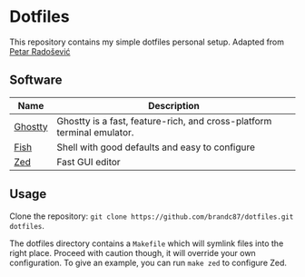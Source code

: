 # Dotfiles

This repository contains my simple dotfiles personal setup.
Adapted from [Petar Radošević](https://github.com/wunki/dotfiles)

## Software

| Name        | Description                                                                           |
|-------------|---------------------------------------------------------------------------------------|
| [Ghostty]   | Ghostty is a fast, feature-rich, and cross-platform terminal emulator.                |
| [Fish]      | Shell with good defaults and easy to configure                                        |
| [Zed]       | Fast GUI editor |

[Ghostty]: https://ghostty.org
[Fish]: https://fishshell.com/
[Zed]: https://zed.dev

## Usage

Clone the repository: `git clone https://github.com/brandc87/dotfiles.git dotfiles`.

The dotfiles directory contains a `Makefile` which will symlink files into the right place. Proceed with caution though, it will override your own configuration. To give an example, you can run `make zed` to configure Zed.

